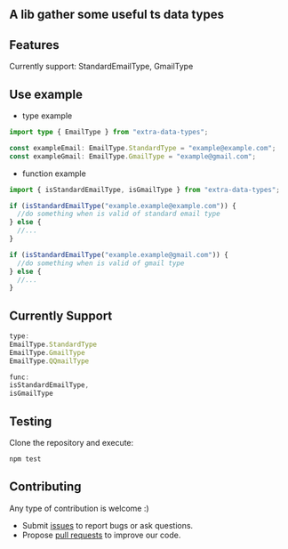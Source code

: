 ## A lib gather some useful ts data types

## Features

Currently support: StandardEmailType, GmailType

## Use example

- type example

```ts
import type { EmailType } from "extra-data-types";

const exampleEmail: EmailType.StandardType = "example@example.com";
const exampleGmail: EmailType.GmailType = "example@gmail.com";
```

- function example

```ts
import { isStandardEmailType, isGmailType } from "extra-data-types";

if (isStandardEmailType("example.example@example.com")) {
  //do something when is valid of standard email type
} else {
  //...
}

if (isStandardEmailType("example.example@gmail.com")) {
  //do something when is valid of gmail type
} else {
  //...
}
```

## Currently Support

```ts
type: 
EmailType.StandardType
EmailType.GmailType
EmailType.QQmailType

func:
isStandardEmailType,
isGmailType
```

## Testing

Clone the repository and execute:

```bash
npm test
```

## Contributing

Any type of contribution is welcome :)

- Submit [issues](https://github.com/chen1415/extra-data-types/issues) to report bugs or ask questions.
- Propose [pull requests](https://github.com/chen1415/extra-data-types/pulls) to improve our code.
